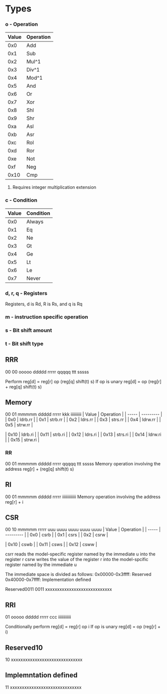 # Types

### o - Operation
| Value | Operation |
| ----- | --------- |
| 0x0   | Add       |
| 0x1   | Sub       |
| 0x2   | Mul^1     |
| 0x3   | Div^1     |
| 0x4   | Mod^1
| 0x5   | And       |
| 0x6   | Or        |
| 0x7   | Xor       |
| 0x8   | Shl       |
| 0x9   | Shr       |
| 0xa   | Asl       |
| 0xb   | Asr       |
| 0xc   | Rol       |
| 0xd   | Ror       |
| 0xe   | Not       |
| 0xf   | Neg       |
| 0x10  | Cmp       |

1. Requires integer multiplication extension

### c - Condition
| Value | Condition |
| ----- | --------- |
| 0x0   | Always    |
| 0x1   | Eq        |
| 0x2   | Ne        |
| 0x3   | Gt        |
| 0x4   | Ge        |
| 0x5   | Lt        |
| 0x6   | Le        |
| 0x7   | Never     |

### d, r, q - Registers
Registers, d is Rd, R is Rs, and q is Rq

### m - instruction specific operation

### s - Bit shift amount

### t - Bit shift type

## RRR
00 00 ooooo ddddd rrrrr qqqqq ttt sssss

Perform reg[d] = reg[r] op (reg[q] shift(t) s)
If op is unary reg[d] = op (reg[r] + reg[q] shift(t) s)

## Memory
00 01 mmmmm ddddd rrrrr kkk iiiiiiiiii
| Value | Operation |
| ----- | --------- |
| 0x0   | ldrb.rr   |
| 0x1   | strb.rr   |
| 0x2   | ldrs.rr   |
| 0x3   | strs.rr   |
| 0x4   | ldrw.rr   |
| 0x5   | strw.rr   |

| 0x10  | ldrb.ri   |
| 0x11  | strb.ri   |
| 0x12  | ldrs.ri   |
| 0x13  | strs.ri   |
| 0x14  | ldrw.ri   |
| 0x15  | strw.ri   |

### RR
00 01 mmmmm ddddd rrrrr qqqqq ttt sssss
Memory operation involving the address reg[r] + (reg[q] shift(t) s)

## RI
00 01 mmmmm ddddd rrrrr iiiiiiiiiiiii
Memory operation involving the address reg[r] + i

## CSR
00 10 mmmmm rrrrr uuu uuuu uuuu uuuu uuuu
| Value | Operation |
| ----- | --------- |
| 0x0   | csrb      |
| 0x1   | csrs      |
| 0x2   | csrw      |

| 0x10  | cswb      |
| 0x11  | csws      |
| 0x12  | csww      |

csrr reads the model-specific register named by the immediate u into the register r
csrw writes the value of the register r into the model-spcific register named by the immediate u

The immediate space is divided as follows:
0x00000-0x3ffff: Reserved
0x40000-0x7ffff: Implementation defined

Reserved0011
0011 xxxxxxxxxxxxxxxxxxxxxxxxxxxx

## RRI
01 ooooo ddddd rrrrr ccc iiiiiiiiiiii

Conditionally perform reg[d] = reg[r] op i
If op is unary reg[d] = op (reg[r] + i)

## Reserved10
10 xxxxxxxxxxxxxxxxxxxxxxxxxxxxxx

## Implemntation defined
11 xxxxxxxxxxxxxxxxxxxxxxxxxxxxxx